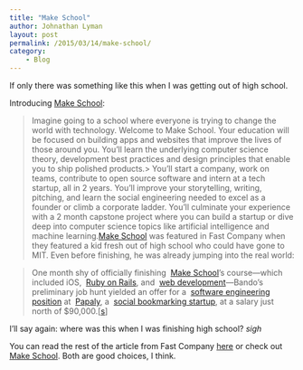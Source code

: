 ```yaml
---
title: "Make School"
author: Johnathan Lyman
layout: post
permalink: /2015/03/14/make-school/
category:
    - Blog
---
```


If only there was something like this when I was getting out of high school.

Introducing [Make School](https://www.makeschool.com):

> Imagine going to a school&nbsp;where everyone is trying to change the world with technology. Welcome to Make School. Your education will be focused on building apps and websites that improve the lives of those around you. You’ll learn the underlying computer science theory, development best practices and design principles that enable you to ship polished products.> You’ll start a company,&nbsp;work on teams, contribute to open source software and intern at a tech startup, all in 2 years. You’ll improve your storytelling, writing, pitching, and learn the social engineering needed to excel as a founder or climb a corporate ladder. You’ll culminate your experience with a 2 month capstone project where you can build a startup or dive deep into computer science topics like artificial intelligence and machine learning.[Make School](https://www.makeschool.com) was featured in Fast Company when they featured a kid fresh out of high school who could have gone to MIT. Even before finishing, he was already jumping into the real world:

> One month shy of officially finishing&nbsp; [Make School](http://www.fastcompany.com/organization/make-school)’s course—which included iOS,&nbsp; [Ruby on Rails](http://www.fastcompany.com/programminglanguage/ruby-on-rails), and&nbsp; [web development](http://www.fastcompany.com/explore/web-development)—Bando’s preliminary job hunt yielded an offer for a&nbsp; [software engineering position](http://www.fastcompany.com/explore/software-engineering-position)&nbsp;at&nbsp; [Papaly](https://papaly.com/), a&nbsp; [social bookmarking startup](http://www.fastcompany.com/explore/social-bookmarking-startup), at a salary just north of $90,000.[[s](http://www.fastcompany.com/3043275/my-creative-life/how-one-high-school-grad-studied-computer-science-debt-free-and-nabbed-a-90?partner=rss)]

I’ll say again: where was this when I was finishing high school? _sigh_&nbsp;

You can read the rest of the article from Fast Company [here](http://www.fastcompany.com/3043275/my-creative-life/how-one-high-school-grad-studied-computer-science-debt-free-and-nabbed-a-90?partner=rss) or check out [Make School](https://www.makeschool.com). Both are good choices, I think.


